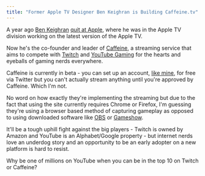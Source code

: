 ```yaml
---
title: "Former Apple TV Designer Ben Keighran is Building Caffeine.tv"
---
```

<p>A year ago <a href="https://twitter.com/benkeighran">Ben Keighran</a> <a href="https://www.recode.net/2016/1/19/11588930/apple-tv-designer-ben-keighran-is-leaving">quit at Apple</a>, where he was in the Apple TV division working on the latest version of the Apple TV.</p>
<p>Now he's the co-founder and leader of <a href="https://www.caffeine.tv">Caffeine</a>, a streaming service that aims to compete with <a href="https://www.twitch.tv">Twitch</a> and <a href="https://gaming.youtube.com">YouTube Gaming</a> for the hearts and eyeballs of gaming nerds everywhere.</p>
<p>Caffeine is currently in beta - you can set up an account, <a href="https://www.caffeine.tv/iChris">like mine</a>, for free via Twitter but you can't actually stream anything until you're approved by Caffeine. Which I'm not.</p>
<p>No word on how exactly they're implementing the streaming but due to the fact that using the site currently requires Chrome or Firefox, I'm guessing they're using a browser based method of capturing gameplay as opposed to using downloaded software like <a href="https://obsproject.com">OBS</a> or <a href="https://www.gameshow.net">Gameshow</a>.</p>
<p>It'll be a tough uphill fight against the big players - Twitch is owned by Amazon and YouTube is an Alphabet/Google property - but internet nerds love an underdog story and an opportunity to be an early adopter on a new platform is hard to resist.</p>
<p>Why be one of millions on YouTube when you can be in the top 10 on Twitch or Caffeine?</p>
